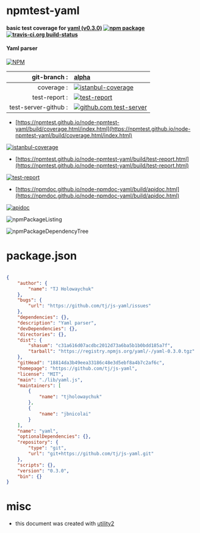 # npmtest-yaml

#### basic test coverage for  [yaml (v0.3.0)](https://github.com/tj/js-yaml)  [![npm package](https://img.shields.io/npm/v/npmtest-yaml.svg?style=flat-square)](https://www.npmjs.org/package/npmtest-yaml) [![travis-ci.org build-status](https://api.travis-ci.org/npmtest/node-npmtest-yaml.svg)](https://travis-ci.org/npmtest/node-npmtest-yaml)

#### Yaml parser

[![NPM](https://nodei.co/npm/yaml.png?downloads=true&downloadRank=true&stars=true)](https://www.npmjs.com/package/yaml)

| git-branch : | [alpha](https://github.com/npmtest/node-npmtest-yaml/tree/alpha)|
|--:|:--|
| coverage : | [![istanbul-coverage](https://npmtest.github.io/node-npmtest-yaml/build/coverage.badge.svg)](https://npmtest.github.io/node-npmtest-yaml/build/coverage.html/index.html)|
| test-report : | [![test-report](https://npmtest.github.io/node-npmtest-yaml/build/test-report.badge.svg)](https://npmtest.github.io/node-npmtest-yaml/build/test-report.html)|
| test-server-github : | [![github.com test-server](https://npmtest.github.io/node-npmtest-yaml/GitHub-Mark-32px.png)](https://npmtest.github.io/node-npmtest-yaml/build/app/index.html) | | build-artifacts : | [![build-artifacts](https://npmtest.github.io/node-npmtest-yaml/glyphicons_144_folder_open.png)](https://github.com/npmtest/node-npmtest-yaml/tree/gh-pages/build)|

- [https://npmtest.github.io/node-npmtest-yaml/build/coverage.html/index.html](https://npmtest.github.io/node-npmtest-yaml/build/coverage.html/index.html)

[![istanbul-coverage](https://npmtest.github.io/node-npmtest-yaml/build/screenCapture.buildCi.browser.%252Ftmp%252Fbuild%252Fcoverage.lib.html.png)](https://npmtest.github.io/node-npmtest-yaml/build/coverage.html/index.html)

- [https://npmtest.github.io/node-npmtest-yaml/build/test-report.html](https://npmtest.github.io/node-npmtest-yaml/build/test-report.html)

[![test-report](https://npmtest.github.io/node-npmtest-yaml/build/screenCapture.buildCi.browser.%252Ftmp%252Fbuild%252Ftest-report.html.png)](https://npmtest.github.io/node-npmtest-yaml/build/test-report.html)

- [https://npmdoc.github.io/node-npmdoc-yaml/build/apidoc.html](https://npmdoc.github.io/node-npmdoc-yaml/build/apidoc.html)

[![apidoc](https://npmdoc.github.io/node-npmdoc-yaml/build/screenCapture.buildCi.browser.%252Ftmp%252Fbuild%252Fapidoc.html.png)](https://npmdoc.github.io/node-npmdoc-yaml/build/apidoc.html)

![npmPackageListing](https://npmtest.github.io/node-npmtest-yaml/build/screenCapture.npmPackageListing.svg)

![npmPackageDependencyTree](https://npmtest.github.io/node-npmtest-yaml/build/screenCapture.npmPackageDependencyTree.svg)



# package.json

```json

{
    "author": {
        "name": "TJ Holowaychuk"
    },
    "bugs": {
        "url": "https://github.com/tj/js-yaml/issues"
    },
    "dependencies": {},
    "description": "Yaml parser",
    "devDependencies": {},
    "directories": {},
    "dist": {
        "shasum": "c31a616d07acdbc2012d73a6ba5b1b0bdd185a7f",
        "tarball": "https://registry.npmjs.org/yaml/-/yaml-0.3.0.tgz"
    },
    "gitHead": "18814da3b49eea33186c48e3d5ebf8a4b7c2af6c",
    "homepage": "https://github.com/tj/js-yaml",
    "license": "MIT",
    "main": "./lib/yaml.js",
    "maintainers": [
        {
            "name": "tjholowaychuk"
        },
        {
            "name": "jbnicolai"
        }
    ],
    "name": "yaml",
    "optionalDependencies": {},
    "repository": {
        "type": "git",
        "url": "git+https://github.com/tj/js-yaml.git"
    },
    "scripts": {},
    "version": "0.3.0",
    "bin": {}
}
```



# misc
- this document was created with [utility2](https://github.com/kaizhu256/node-utility2)
